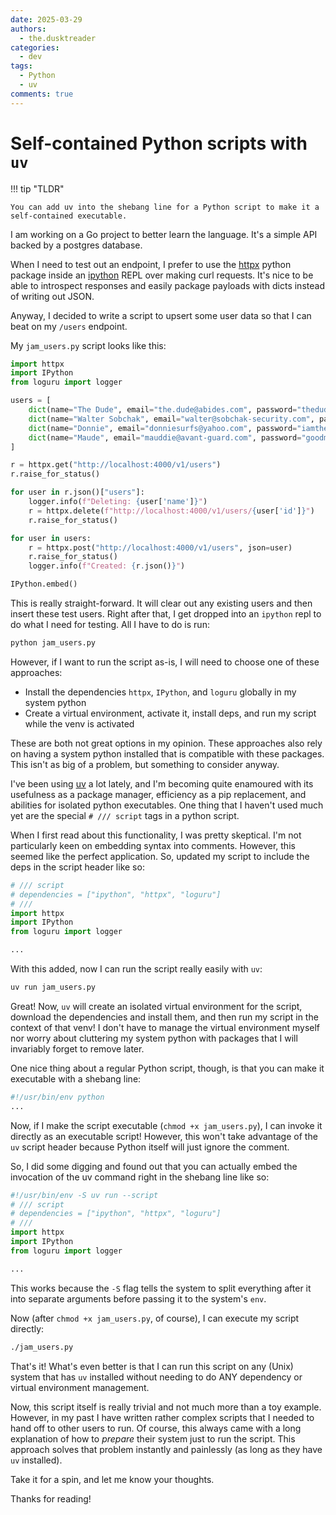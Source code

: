 ```yaml
---
date: 2025-03-29
authors:
  - the.dusktreader
categories:
  - dev
tags:
  - Python
  - uv
comments: true
---
```


# Self-contained Python scripts with `uv`

!!! tip "TLDR"

    You can add uv into the shebang line for a Python script to make it a self-contained executable.

I am working on a Go project to better learn the language. It's a simple API backed by a postgres database.

When I need to test out an endpoint, I prefer to use the [httpx](https://www.python-httpx.org/) python package inside an
[ipython](https://ipython.org/) REPL over making curl requests. It's nice to be able to introspect responses and easily
package payloads with dicts instead of writing out JSON.

Anyway, I decided to write a script to upsert some user data so that I can beat on my `/users` endpoint.

<!-- more -->

My `jam_users.py` script looks like this:

```python
import httpx
import IPython
from loguru import logger

users = [
    dict(name="The Dude", email="the.dude@abides.com", password="thedudeabides"),
    dict(name="Walter Sobchak", email="walter@sobchak-security.com", password="vietnamvet"),
    dict(name="Donnie", email="donniesurfs@yahoo.com", password="iamthewalrus"),
    dict(name="Maude", email="mauddie@avant-guard.com", password="goodmanandthorough"),
]

r = httpx.get("http://localhost:4000/v1/users")
r.raise_for_status()

for user in r.json()["users"]:
    logger.info(f"Deleting: {user['name']}")
    r = httpx.delete(f"http://localhost:4000/v1/users/{user['id']}")
    r.raise_for_status()

for user in users:
    r = httpx.post("http://localhost:4000/v1/users", json=user)
    r.raise_for_status()
    logger.info(f"Created: {r.json()}")

IPython.embed()
```

This is really straight-forward. It will clear out any existing users and then insert these test users. Right after
that, I get dropped into an `ipython` repl to do what I need for testing. All I have to do is run:

```bash
python jam_users.py
```

However, if I want to run the script as-is, I will need to choose one of these approaches:

* Install the dependencies `httpx`, `IPython`, and `loguru` globally in my system python
* Create a virtual environment, activate it, install deps, and run my script while the venv is activated

These are both not great options in my opinion. These approaches also rely on having a system python installed that is
compatible with these packages. This isn't as big of a problem, but something to consider anyway.

I've been using [uv](https://github.com/astral-sh/uv) a lot lately, and I'm becoming quite enamoured with its usefulness
as a package manager, efficiency as a pip replacement, and abilities for isolated python executables. One thing that I
haven't used much yet are the special `# /// script` tags in a python script.

When I first read about this functionality, I was pretty skeptical. I'm not particularly keen on embedding syntax into
comments. However, this seemed like the perfect application. So, updated my script to include the deps in the script
header like so:

```python
# /// script
# dependencies = ["ipython", "httpx", "loguru"]
# ///
import httpx
import IPython
from loguru import logger

...
```

With this added, now I can run the script really easily with `uv`:

```bash
uv run jam_users.py
```

Great! Now, `uv` will create an isolated virtual environment for the script, download the dependencies and install them,
and then run my script in the context of that venv! I don't have to manage the virtual environment myself nor worry
about cluttering my system python with packages that I will invariably forget to remove later.

One nice thing about a regular Python script, though, is that you can make it executable with a shebang line:

```python
#!/usr/bin/env python
...
```

Now, if I make the script executable (`chmod +x jam_users.py`), I can invoke it directly as an executable script!
However, this won't take advantage of the `uv` script header because Python itself will just ignore the comment.

So, I did some digging and found out that you can actually embed the invocation of the uv command right in the shebang
line like so:

```python
#!/usr/bin/env -S uv run --script
# /// script
# dependencies = ["ipython", "httpx", "loguru"]
# ///
import httpx
import IPython
from loguru import logger

...
```

This works because the `-S` flag tells the system to split everything after it into separate arguments before passing it
to the system's `env`.

Now (after `chmod +x jam_users.py`, of course), I can execute my script directly:

```bash
./jam_users.py
```

That's it! What's even better is that I can run this script on any (Unix) system that has `uv` installed without needing
to do ANY dependency or virtual environment management.

Now, this script itself is really trivial and not much more than a toy example. However, in my past I have written
rather complex scripts that I needed to hand off to other users to run. Of course, this always came with a long
explanation of how to _prepare_ their system just to run the script. This approach solves that problem instantly and
painlessly (as long as they have `uv` installed).

Take it for a spin, and let me know your thoughts.

Thanks for reading!
